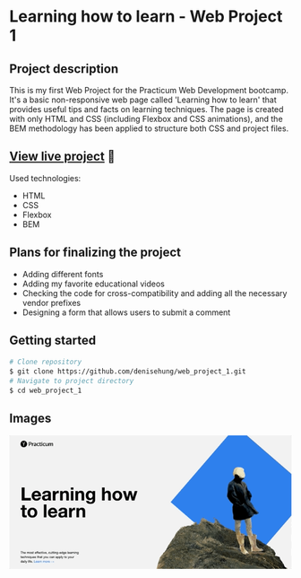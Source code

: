 # Learning how to learn - Web Project 1

## Project description

This is my first Web Project for the Practicum Web Development bootcamp. It's a basic non-responsive web page called 'Learning how to learn' that provides useful tips and facts on learning techniques. The page is created with only HTML and CSS (including Flexbox and CSS animations), and the BEM methodology has been applied to structure both CSS and project files.

## [**View live project**](https://denisehung.github.io/web_project_1/) :rocket:

Used technologies:

- HTML
- CSS
- Flexbox
- BEM

## Plans for finalizing the project

- Adding different fonts
- Adding my favorite educational videos
- Checking the code for cross-compatibility and adding all the necessary vendor prefixes
- Designing a form that allows users to submit a comment

## Getting started

```bash
# Clone repository
$ git clone https://github.com/denisehung/web_project_1.git
# Navigate to project directory
$ cd web_project_1
```

## Images
![Image](images/learning-how-to-learn.gif)
